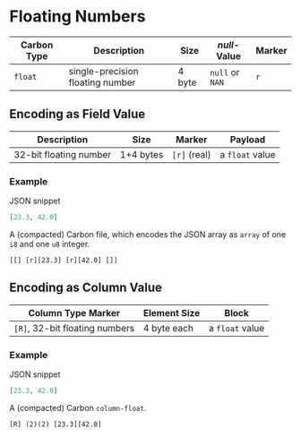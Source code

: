 # Floating Numbers

Carbon Type  | Description                              | Size      | *null*-Value          | Marker 
-------------|------------------------------------------|-----------|-----------------------|------------------
`float`      | single-precision floating number | 4 byte  | `null` or `NAN` | `r` 



## Encoding as Field Value


Description              | Size      | Marker          | Payload
-------------------------|-----------|-----------------|---------------
 32-bit floating number  | 1+4 bytes | `[r]` (real)    | a `float` value
 

### Example

JSON snippet
```json
[23.3, 42.0]
```

A (compacted) Carbon file, which encodes the JSON array as `array` of one `i8` and one `u8` integer.

```
[[] [r][23.3] [r][42.0] []]
```

## Encoding as Column Value


Column Type Marker               | Element Size | Block
---------------------------------|--------------| ---------------
 `[R]`, 32-bit floating numbers  | 4 byte each  | a `float` value
 


### Example

JSON snippet
```json
[23.3, 42.0]
```

A (compacted) Carbon `column-float`.

```
[R] (2)(2) [23.3][42.0]
```